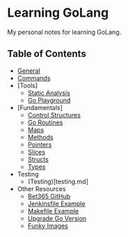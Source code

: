 # Learning GoLang
My personal notes for learning GoLang.

## Table of Contents
- [General](general.md)
- [Commands](commands.md)
- [Tools]
    - [Static Analysis](analysis_tools.md)
    - [Go Playground](go_playground.md)
- [Fundamentals]
    - [Control Structures](control_structures.md)
    - [Go Routines](go_routines.md)
    - [Maps](maps.md)
    - [Methods](methods.md)
    - [Pointers](pointers.md)
    - [Slices](slices.md)
    - [Structs](structs.md)
    - [Types](types.md)
- Testing
    - (Testing)[testing.md]
- Other Resources
    - [Bet365 GitHub](bet365_github.md)
    - [Jenkinsfile Example](Jenkinsfile.example)
    - [Makefile Example](makefile.md)
    - [Upgrade Go Version](upgrade_go_version.md)
    - [Funky Images](img/)
